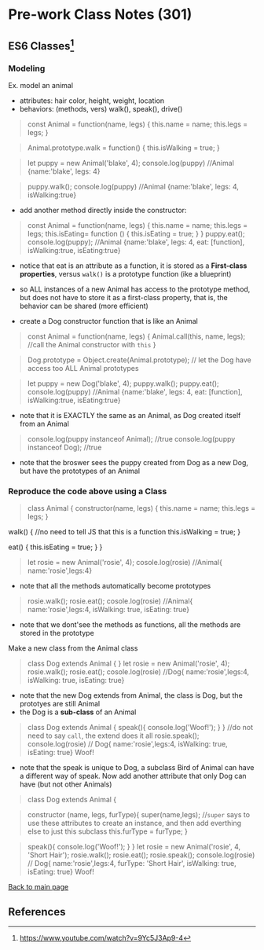 # Pre-work Class Notes (301)

## ES6 Classes[^1]

### Modeling

Ex. model an animal

- attributes: hair color, height, weight, location
- behaviors: (methods, vers) walk(), speak(), drive()

> const Animal = function(name, legs) {
>   this.name = name;
>   this.legs = legs;
> }

> Animal.prototype.walk = function() {
>   this.isWalking = true;
}

> let puppy = new Animal('blake', 4);
> console.log(puppy)  //Animal {name:'blake', legs: 4}

> puppy.walk();
> console.log(puppy) //Animal {name:'blake', legs: 4, isWalking:true}

- add another method directly inside the constructor:

> const Animal = function(name, legs) {
>   this.name = name;
>   this.legs = legs;
>   this.isEating= function () {
>     this.isEating = true;
          }
> }
> puppy.eat();
> console.log(puppy); //Animal {name:'blake', legs: 4, eat: [function], isWalking:true, isEating:true}

- notice that eat is an attribute as a function, it is stored as a **First-class properties**, versus `walk()` is a prototype function (ike a blueprint)
- so ALL instances of a new Animal has access to the prototype method, but does not have to store it as a first-class property, that is, the behavior can be shared (more efficient)

- create a Dog constructor function that is like an Animal

> const Animal = function(name, legs) {
>   Animal.call(this, name, legs); //call the Animal constructor with `this`
> }

> Dog.prototype = Object.create(Animal.prototype); // let the Dog have access too ALL Animal prototypes

> let puppy = new Dog('blake', 4);
> puppy.walk();
> puppy.eat();
> console.log(puppy)   //Animal {name:'blake', legs: 4, eat: [function], isWalking:true, isEating:true}

- note that it is EXACTLY the same as an Animal, as Dog created itself from an Animal

>console.log(puppy instanceof Animal); //true
>console.log(puppy instanceof Dog); //true

- note that the broswer sees the puppy created from Dog as a new Dog, but have the prototypes of an Animal

### Reproduce the code above using a Class

> class Animal {
  constructor(name, legs) {
    this.name = name;
    this.legs = legs;
  }

  walk() {  //no need to tell JS that this is a function
    this.isWalking = true;
  }

  eat() {
    this.isEating = true;
  }
}

> let rosie = new Animal('rosie', 4);
> cosole.log(rosie) //Animal{ name:'rosie',legs:4}

- note that all the methods automatically become prototypes

> rosie.walk();
> rosie.eat();
> cosole.log(rosie) //Animal{ name:'rosie',legs:4, isWalking: true, isEating: true}

- note that we dont'see the methods as functions, all the methods are stored in the prototype

Make a new class from the Animal class

> class Dog extends Animal {
> }
> let rosie = new Animal('rosie', 4);
> rosie.walk();
> rosie.eat();
> cosole.log(rosie) //Dog{ name:'rosie',legs:4, isWalking: true, isEating: true}

- note that the new Dog extends from Animal, the class is Dog, but the prototyes are still Animal
- the Dog is a **sub-class** of an Animal

> class Dog extends Animal {
>    speak(){
>      console.log('Woof!');
>    }
> } //do not need to say `call`, the extend does it all
> rosie.speak();
> console.log(rosie) // Dog{ name:'rosie',legs:4, isWalking: true, isEating: true} Woof!

- note that the speak is unique to Dog, a subclass Bird of Animal can have a different way of speak. Now add another attribute that only Dog can have (but not other Animals)

> class Dog extends Animal {

>  constructor (name, legs, furType){
>  super(name,legs); //`super` says to use these attributes to create an instance, and then add everthing else to just this subclass
>  this.furType = furType;
}

>    speak(){
>      console.log('Woof!');
>    }
> }
> let rosie = new Animal('rosie', 4, 'Short Hair');
> rosie.walk();
> rosie.eat();
> rosie.speak();
> console.log(rosie) // Dog{ name:'rosie',legs:4, furType: 'Short Hair', isWalking: true, isEating: true} Woof!

 [Back to main page](https://mirandalu2020.github.io/reading-notes/)

## References

[^1]:https://www.youtube.com/watch?v=9Yc5J3Ap9-4